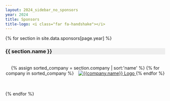 ```yaml
---
layout: 2024_sidebar_no_sponsors
year: 2024
title: Sponsors
title-logo: <i class="far fa-handshake"></i>
---
```


<!-- <h3 class="centre">Platinum Partners</h3>

<a href="https://hexagon.com" target="_blank">
<img src="{{site.url}}/img/2024/sponsors/HEXAGON_STANDARD_RGB_LOGO Hires Standard.png" width="90%"></a> -->


<!-- <h3 class="centre">Gold Partners</h3>

<h3 class="centre">Silver Partners</h3>

<h3 class="centre">Bronze Partners</h3>

<h3 class="centre">Startup Partners</h3> -->





{% for section in site.data.sponsors[page.year] %}
<h3 class="centre" style="background-color: #EEEEEE">{{ section.name }}</h3>
<br/>
<div align="center">
	{% assign sorted_company = section.company | sort:'name' %}
	{% for company in sorted_company %}
	<!-- <div class="col-md-12 assia"> -->
	<a href="{{company.url}}" target="_blank">
	<img alt="{{company.name}} Logo" src="{{site.url}}/{{company.logo}}" style="width:{{company.width}}; margin-left: 10px" class="centre">
	</a>
	<!-- </div> -->
	<!-- <br/><br/> -->
	{% endfor %}
</div>
<br><br>

{% endfor %}


